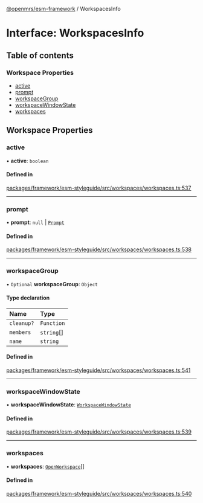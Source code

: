 [@openmrs/esm-framework](../API.md) / WorkspacesInfo

# Interface: WorkspacesInfo

## Table of contents

### Workspace Properties

- [active](WorkspacesInfo.md#active)
- [prompt](WorkspacesInfo.md#prompt)
- [workspaceGroup](WorkspacesInfo.md#workspacegroup)
- [workspaceWindowState](WorkspacesInfo.md#workspacewindowstate)
- [workspaces](WorkspacesInfo.md#workspaces)

## Workspace Properties

### active

• **active**: `boolean`

#### Defined in

[packages/framework/esm-styleguide/src/workspaces/workspaces.ts:537](https://github.com/openmrs/openmrs-esm-core/blob/main/packages/framework/esm-styleguide/src/workspaces/workspaces.ts#L537)

___

### prompt

• **prompt**: ``null`` \| [`Prompt`](Prompt.md)

#### Defined in

[packages/framework/esm-styleguide/src/workspaces/workspaces.ts:538](https://github.com/openmrs/openmrs-esm-core/blob/main/packages/framework/esm-styleguide/src/workspaces/workspaces.ts#L538)

___

### workspaceGroup

• `Optional` **workspaceGroup**: `Object`

#### Type declaration

| Name | Type |
| :------ | :------ |
| `cleanup?` | `Function` |
| `members` | `string`[] |
| `name` | `string` |

#### Defined in

[packages/framework/esm-styleguide/src/workspaces/workspaces.ts:541](https://github.com/openmrs/openmrs-esm-core/blob/main/packages/framework/esm-styleguide/src/workspaces/workspaces.ts#L541)

___

### workspaceWindowState

• **workspaceWindowState**: [`WorkspaceWindowState`](../API.md#workspacewindowstate)

#### Defined in

[packages/framework/esm-styleguide/src/workspaces/workspaces.ts:539](https://github.com/openmrs/openmrs-esm-core/blob/main/packages/framework/esm-styleguide/src/workspaces/workspaces.ts#L539)

___

### workspaces

• **workspaces**: [`OpenWorkspace`](OpenWorkspace.md)[]

#### Defined in

[packages/framework/esm-styleguide/src/workspaces/workspaces.ts:540](https://github.com/openmrs/openmrs-esm-core/blob/main/packages/framework/esm-styleguide/src/workspaces/workspaces.ts#L540)
